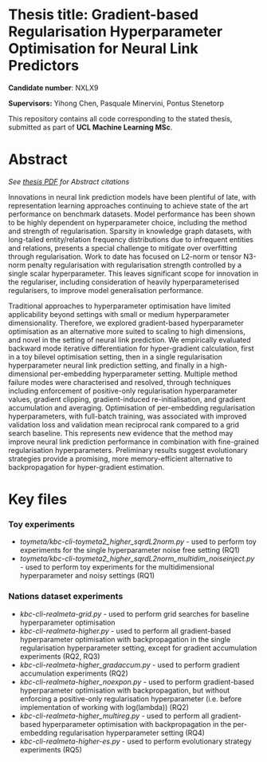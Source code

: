 # Thesis title: Gradient-based Regularisation Hyperparameter Optimisation for Neural Link Predictors

**Candidate number**: NXLX9

**Supervisors:** Yihong Chen, Pasquale Minervini, Pontus Stenetorp

This repository contains all code corresponding to the stated thesis, submitted as part of **UCL Machine Learning MSc**.


# Abstract

*See [thesis PDF](https://drive.google.com/file/d/1684TMK-dd9c-RLvGT9wLK2qK52r1JX29/view?usp=sharing) for Abstract citations*

Innovations in neural link prediction models have been plentiful of late, with representation learning approaches continuing to achieve state of the art performance on benchmark datasets. Model performance has been shown to be highly dependent on hyperparameter choice, including the method and strength of regularisation. Sparsity in knowledge graph datasets, with long-tailed entity/relation frequency distributions due to infrequent entities and relations, presents a special challenge to mitigate over overfitting through regularisation. Work to date has focused on L2-norm or tensor N3-norm penalty regularisation with regularisation strength controlled by a single scalar hyperparameter. This leaves significant scope for innovation in the regulariser, including consideration of heavily hyperparameterised regularisers, to improve model generalisation performance.

Traditional approaches to hyperparameter optimisation have limited applicability beyond settings with small or medium hyperparameter dimensionality. Therefore, we explored gradient-based hyperparameter optimisation as an alternative more suited to scaling to high dimensions, and novel in the setting of neural link prediction. We empirically evaluated backward mode iterative differentiation for hyper-gradient calculation, first in a toy bilevel optimisation setting, then in a single regularisation hyperparameter neural link prediction setting, and finally in a high-dimensional per-embedding hyperparameter setting. Multiple method failure modes were characterised and resolved, through techniques including enforcement of positive-only regularisation hyperparameter values, gradient clipping, gradient-induced re-initialisation, and gradient accumulation and averaging. Optimisation of per-embedding regularisation hyperparameters, with full-batch training, was associated with improved validation loss and validation mean reciprocal rank compared to a grid search baseline. This represents new evidence that the method may improve neural link prediction performance in combination with fine-grained regularisation hyperparameters. Preliminary results suggest evolutionary strategies provide a promising, more memory-efficient alternative to backpropagation for hyper-gradient estimation.

# Key files

### Toy experiments
* *toymeta/kbc-cli-toymeta2_higher_sqrdL2norm.py* - used to perform toy experiments for the single hyperparameter noise free setting (RQ1)
* *toymeta/kbc-cli-toymeta2_higher_sqrdL2norm_multidim_noiseinject.py* - used to perform toy experiments for the multidimensional hyperparameter and noisy settings (RQ1)

### Nations dataset experiments
* *kbc-cli-realmeta-grid.py* - used to perform grid searches for baseline hyperparameter optimisation
* *kbc-cli-realmeta-higher.py* - used to perform all gradient-based hyperparameter optimisation with backpropagation in the single regularisation hyperparameter setting, except for gradient accumulation experiments (RQ2, RQ3)
* *kbc-cli-realmeta-higher_gradaccum.py* - used to perform gradient accumulation experiments (RQ2)
* *kbc-cli-realmeta-higher_noexpon.py* - used to perform gradient-based hyperparameter optimisation with backpropagation, but without enforcing a positive-only regularisation hyperparameter (i.e. before implementation of working with log(lambda)) (RQ2)
* *kbc-cli-realmeta-higher_multireg.py* - used to perform all gradient-based hyperparameter optimisation with backpropagation in the per-embedding regularisation hyperparameter setting (RQ4)
* *kbc-cli-realmeta-higher-es.py* - used to perform evolutionary strategy experiments (RQ5)
